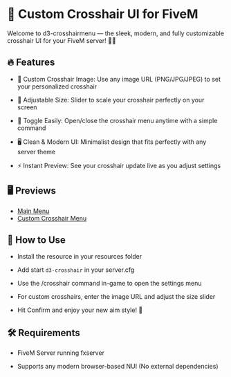 # 🎯 Custom Crosshair UI for FiveM
Welcome to d3-crosshairmenu — the sleek, modern, and fully customizable crosshair UI for your FiveM server! 🚀✨

## 🔥 Features
 - 🎨 Custom Crosshair Image: Use any image URL (PNG/JPG/JPEG) to set your personalized crosshair

 - 📏 Adjustable Size: Slider to scale your crosshair perfectly on your screen

 - 🔄 Toggle Easily: Open/close the crosshair menu anytime with a simple command

 - 🖥️ Clean & Modern UI: Minimalist design that fits perfectly with any server theme

 - ⚡ Instant Preview: See your crosshair update live as you adjust settings

## 🖥️ Previews

 - [Main Menu](https://cdn.discordapp.com/attachments/1247863720366051348/1372404487666401330/image.png?ex=6826a6c7&is=68255547&hm=9e19d48f92b2e3454cd17aba18e67d1cded9579869e4ffdd0dbc33b0c11648e3&)
 - [Custom Crosshair Menu](https://cdn.discordapp.com/attachments/1247863720366051348/1372404579295039589/image.png?ex=6826a6dd&is=6825555d&hm=6af07494fc6de3d6ebe304be6b1fbc65e52b9ce740792497a1aa98765aa35371&)

## 🚀 How to Use
 - Install the resource in your resources folder

 - Add start `d3-crosshair` in your server.cfg

 - Use the /crosshair command in-game to open the settings menu

 - For custom crosshairs, enter the image URL and adjust the size slider

 - Hit Confirm and enjoy your new aim style! 🎯

## 🛠️ Requirements
 - FiveM Server running fxserver

 - Supports any modern browser-based NUI (No external dependencies)
